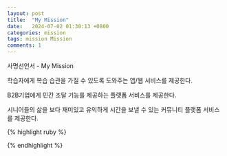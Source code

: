 ```yaml
---
layout: post
title:  "My Mission"
date:   2024-07-02 01:30:13 +0800
categories: mission
tags: mission Mission
comments: 1
---
```

사명선언서 - My Mission

학습자에게 복습 습관을 가질 수 있도록 도와주는 앱/웹 서비스를 제공한다.

B2B기업에게 민간 조달 기능를 제공하는 플랫폼 서비스를 제공한다.

시니어들의 삶을 보다 재미있고 유익하게 시간을 보낼 수 있는 커뮤니티 플랫폼 서비스를 제공한다.


{% highlight ruby %}

{% endhighlight %}
